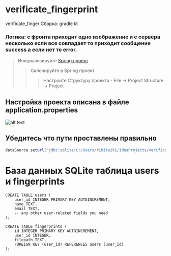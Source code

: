 # verificate_fingerprint

verificate_finger
Сборка: gradle kt


### Логика: с фронта приходит одно изображение и с сервера несколько если все совпадает то приходит сообщение success а если нет то error.


> Инициализируйте [Spring проект](https://start.spring.io/)
>> Склонируйте в Spring проект
>>> Настройте Структуру проекта - File -> Project Structure -> Project


## Настройка проекта описана в файле application.properties

![alt text](https://www.mdpi.com/sensors/sensors-15-07807/article_deploy/html/images/sensors-15-07807-g008.png)

## Убедитесь что пути проставлены правильно
```java
dataSource.setUrl("jdbc:sqlite:C:/Users/rikitwiki/IdeaProjects/verificate_fingerprint/fingerprints.db"); // Set the path to your SQLite file here
```
# База данных SQLite таблица users и fingerprints
```
CREATE TABLE users (
    user_id INTEGER PRIMARY KEY AUTOINCREMENT,
    name TEXT,
    email TEXT,
    -- any other user-related fields you need
);

CREATE TABLE fingerprints (
    id INTEGER PRIMARY KEY AUTOINCREMENT,
    user_id INTEGER,
    filepath TEXT,
    FOREIGN KEY (user_id) REFERENCES users (user_id)
);
```
